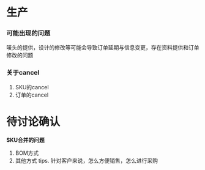 # 生产

### 可能出现的问题

唛头的提供，设计的修改等可能会导致订单延期与信息变更，存在资料提供和订单修改的问题

### 关于cancel

1. SKU的cancel
2. 订单的cancel

# 待讨论确认

**SKU合并的问题**

1. BOM方式
2. 其他方式
   tips. 针对客户来说，怎么方便销售，怎么进行采购



